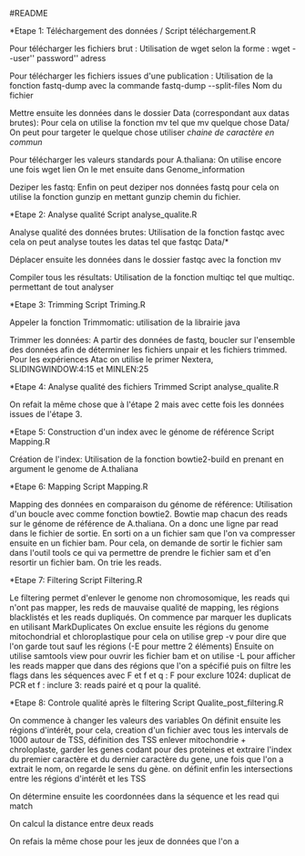 #README

*Etape 1: Téléchargement des données / Script téléchargement.R

Pour télécharger les fichiers brut : Utilisation de wget selon la forme : wget --user'' password'' adress

Pour télécharger les fichiers issues d'une publication : Utilisation de la fonction fastq-dump avec la commande fastq-dump --split-files Nom du fichier

Mettre ensuite les données dans le dossier Data (correspondant aux datas brutes): Pour cela on utilise la fonction mv tel que mv quelque chose Data/ On peut pour targeter le quelque chose utiliser *chaine de caractère en commun* 

Pour télécharger les valeurs standards pour A.thaliana: On utilise encore une fois wget lien  On le met ensuite dans Genome_information

Deziper les fastq: Enfin on peut deziper nos données fastq pour cela on utilise la fonction gunzip en mettant gunzip chemin du fichier.



*Etape 2: Analyse qualité Script analyse_qualite.R

Analyse qualité des données brutes: Utilisation de la fonction fastqc avec cela on peut analyse toutes les datas tel que fastqc Data/*

Déplacer ensuite les données dans le dossier fastqc avec la fonction mv 

Compiler tous les résultats: Utilisation de la fonction multiqc tel que multiqc. permettant de tout analyser



*Etape 3: Trimming Script Triming.R

Appeler la fonction Trimmomatic: utilisation de la librairie java

Trimmer les données: A partir des données de fastq, boucler sur l'ensemble des données afin de déterminer les fichiers unpair et les fichiers trimmed. Pour les expériences Atac on utilise le primer Nextera,  SLIDINGWINDOW:4:15 et MINLEN:25


*Etape 4: Analyse qualité des fichiers Trimmed Script analyse_qualite.R

On refait la même chose que à l'étape 2 mais avec cette fois les données issues de l'étape 3. 


*Etape 5: Construction d'un index avec le génome de référence Script Mapping.R

Création de l'index: Utilisation de la fonction bowtie2-build en prenant en argument le genome de A.thaliana


*Etape 6: Mapping Script Mapping.R

Mapping des données en comparaison du génome de référence: Utilisation d'un boucle avec comme fonction bowtie2. Bowtie map chacun des reads sur le génome de référence de A.thaliana. On a donc une ligne par read dans le fichier de sortie. 
En sorti on a un fichier sam que l'on va compresser ensuite en un fichier bam. Pour cela, on demande de sortir le fichier sam dans l'outil tools ce qui va permettre de prendre le fichier sam et d'en resortir un fichier bam. 
On trie les reads.



*Etape 7: Filtering Script Filtering.R

Le filtering permet d'enlever le genome non chromosomique, les reads qui n'ont pas mapper, les reds de mauvaise qualité de mapping, les régions blacklistés et les reads dupliqués.
On commence par marquer les duplicats en utilisant MarkDuplicates
On exclue ensuite les régions du genome mitochondrial et chloroplastique pour cela on utilise grep -v pour dire que l'on garde tout sauf les régions (-E pour mettre 2 éléments)
Ensuite on utilise samtools view pour ouvrir les fichier bam et on utilise -L pour afficher les reads mapper que dans des régions que l'on a spécifié puis on filtre les flags dans les séquences avec F et f et q : F pour exclure 1024: duplicat de PCR et f : inclure 3: reads pairé  et q pour la qualité.



*Etape 8: Controle qualité après le filtering Script Qualite_post_filtering.R

On commence à changer les valeurs des variables 
On définit ensuite les régions d'intérêt, pour cela, creation d'un fichier avec tous les intervals de 1000 autour de TSS, définition des TSS enlever mitochondrie + chroloplaste, garder les genes codant pour des proteines et extraire l'index du premier caractère et du dernier caractère du gene, une fois que l'on a extrait le nom, on regarde le sens du gène. on définit enfin les intersections entre les régions d'intérêt et les TSS

On détermine ensuite les coordonnées dans la séquence et les read qui match

On calcul la distance entre deux reads

On refais la même chose pour les jeux de données que l'on a 
